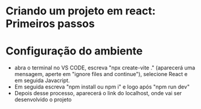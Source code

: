 # Criando um projeto em react: Primeiros passos

# Configuração do ambiente
- abra o terminal no VS CODE, escreva "npx create-vite ." (aparecerá uma mensagem, aperte em "ignore files and continue"), selecione React e em seguida Javacript.
- Em seguida escreva "npm install ou npm i" e logo após "npm run dev" 
- Depois desse processo, aparecerá o link do localhost, onde vai ser desenvolvido o projeto
